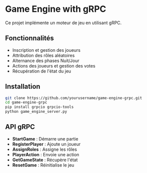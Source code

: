 # Game Engine with gRPC 

Ce projet implémente un moteur de jeu  en utilisant gRPC.

## Fonctionnalités
- Inscription et gestion des joueurs
- Attribution des rôles aléatoires
- Alternance des phases Nuit/Jour
- Actions des joueurs et gestion des votes
- Récupération de l'état du jeu

## Installation
```bash
git clone https://github.com/yourusername/game-engine-grpc.git
cd game-engine-grpc
pip install grpcio grpcio-tools
python game_engine_server.py
```

## API gRPC
- **StartGame** : Démarre une partie
- **RegisterPlayer** : Ajoute un joueur
- **AssignRoles** : Assigne les rôles
- **PlayerAction** : Envoie une action
- **GetGameState** : Récupère l'état
- **ResetGame** : Réinitialise le jeu

